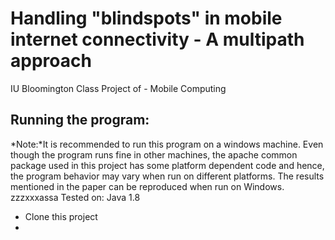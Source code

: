 # Handling "blindspots" in mobile internet connectivity - A multipath approach
IU Bloomington Class Project of - Mobile Computing

## Running the program:
*Note:*It is recommended to run this program on a windows machine. Even though the program runs fine in other machines, the apache common package used in this project has some platform dependent code and hence, the program behavior may vary when run on different platforms. The results mentioned in the paper can be reproduced when run on Windows.  zzzxxxassa
Tested on: Java 1.8
* Clone this project
* 

